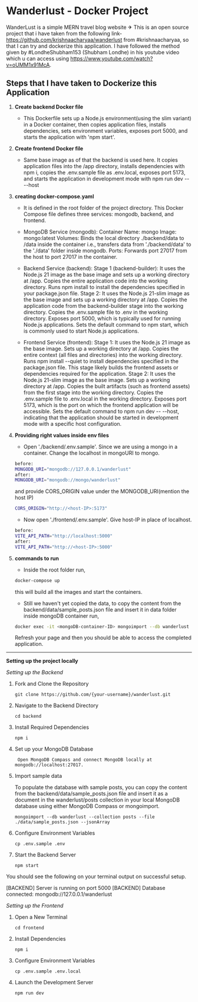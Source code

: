 # Wanderlust - Docker Project

WanderLust is a simple MERN travel blog website ✈ This is an open source project that i have taken from the following link- https://github.com/krishnaacharyaa/wanderlust from #krishnaacharyaa, so that I can try and dockerize this application. I have followed the method given by #LondheShubham153 (Shubham Londhe) in his youtube video which u can access using https://www.youtube.com/watch?v=oUMM1x91McA.

## Steps that I have taken to Dockerize this Application

1. **Create backend Docker file**

   - This Dockerfile sets up a Node.js environment(using the slim variant) in a Docker container, then copies application files, installs dependencies, sets environment variables, exposes port 5000, and starts the application with 'npm start'.

2. **Create frontend Docker file**

   - Same base image as of that the backend is used here. It copies application files into the /app directory, installs dependencies with npm i, copies the .env.sample file as .env.local, exposes port 5173, and starts the application in development mode with npm run dev -- --host
   

3. **creating docker-compose.yaml**
   
   - It is defined in the root folder of the project directory. This Docker Compose file defines three services: mongodb, backend, and frontend.
   - MongoDB Service (mongodb):
   Container Name: mongo
   Image: mongo:latest
   Volumes: Binds the local directory ./backend/data to /data inside the container i.e., transfers data from './backend/data' to the './data' folder inside mongodb.
   Ports: Forwards port 27017 from the host to port 27017 in the container.

   - Backend Service (backend):
   Stage 1 (backend-builder):
   It uses the Node.js 21 image as the base image and sets up a working directory at /app.
   Copies the entire application code into the working directory.
   Runs npm install to install the dependencies specified in your package.json file.
   Stage 2:
   It uses the Node.js 21-slim image as the base image and sets up a working directory at /app.
   Copies the application code from the backend-builder stage into the working directory.
   Copies the .env.sample file to .env in the working directory.
   Exposes port 5000, which is typically used for running Node.js applications.
   Sets the default command to npm start, which is commonly used to start Node.js applications.

   - Frontend Service (frontend):
   Stage 1:
   It uses the Node.js 21 image as the base image.
   Sets up a working directory at /app.
   Copies the entire context (all files and directories) into the working directory.
   Runs npm install --quiet to install dependencies specified in the package.json file.
   This stage likely builds the frontend assets or dependencies required for the application.
   Stage 2:
   It uses the Node.js 21-slim image as the base image.
   Sets up a working directory at /app.
   Copies the built artifacts (such as frontend assets) from the first stage into the working directory.
   Copies the .env.sample file to .env.local in the working directory.
   Exposes port 5173, which is the port on which the frontend application will be accessible.
   Sets the default command to npm run dev -- --host, indicating that the application should be started in development mode with a specific host configuration.



4. **Providing right values inside env files**

   - Open './backend/.env.sample'. Since we are using a mongo in a container. Change the localhost in mongoURI to mongo.
   ```bash
   before:
   MONGODB_URI="mongodb://127.0.0.1/wanderlust"
   after:
   MONGODB_URI="mongodb://mongo/wanderlust"
   ```
   and provide CORS_ORIGIN value under the MONGODB_URI(mention the host IP)
   ```bash
   CORS_ORIGIN="http://<host-IP>:5173"
   ```
   - Now open './frontend/.env.sample'. Give host-IP in place of localhost.
   ```bash
   before:
   VITE_API_PATH="http://localhost:5000"
   after:
   VITE_API_PATH="http://<host-IP>:5000"
   ```

5. **commands to run**

   - Inside the root folder run,
   ```bash
   docker-compose up
   ```
   this will build all the images and start the containers. 
   - Still we haven't yet copied the data, to copy the content from the backend/data/sample_posts.json file and insert it in data folder inside mongoDB container run,
   ```bash
   docker exec -it <mongoDB-container-ID> mongoimport --db wanderlust --collection posts --file ./data/sample_posts.json --jsonArray
   ```

   Refresh your page and then you should be able to access the completed application.

----------


**Setting up the project locally**

*Setting up the Backend*

1. Fork and Clone the Repository

   ``git clone https://github.com/{your-username}/wanderlust.git``

2. Navigate to the Backend Directory

   ``cd backend``

3. Install Required Dependencies

   ``npm i``

4. Set up your MongoDB Database

   `` Open MongoDB Compass and connect MongoDB locally at mongodb://localhost:27017.``

5. Import sample data

    To populate the database with sample posts, you can copy the content from the backend/data/sample_posts.json file and insert it as a document in the wanderlust/posts collection in your local MongoDB database using either MongoDB Compass or mongoimport.

   ``mongoimport --db wanderlust --collection posts --file ./data/sample_posts.json --jsonArray``

6. Configure Environment Variables

   ``cp .env.sample .env``

7. Start the Backend Server

   ``npm start``

You should see the following on your terminal output on successful setup.

[BACKEND] Server is running on port 5000
[BACKEND] Database connected: mongodb://127.0.0.1/wanderlust

*Setting up the Frontend*

1. Open a New Terminal

   ``cd frontend``

2. Install Dependencies

   ``npm i``

3. Configure Environment Variables

   ``cp .env.sample .env.local``

4. Launch the Development Server

   ``npm run dev``

